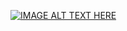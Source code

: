 [![IMAGE ALT TEXT HERE](https://media.giphy.com/media/WS0Xz1NaQAZh0RgLdm/giphy.gif)](https://youtu.be/c2x3YMc3iiw)
